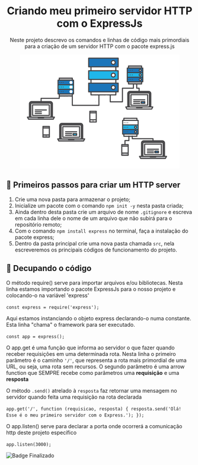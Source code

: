 <h1 align="center"> Criando meu primeiro servidor HTTP com o ExpressJs </h1>

<div align= "center"> 
  
Neste projeto descrevo os comandos e linhas de código mais primordiais para a criação de um servidor HTTP com o pacote express.js 

</div>

<div align= "center"> 
  
<img src ="/servidor.gif">

</div>

## 👣 Primeiros passos para criar um HTTP server

1. Crie uma nova pasta para armazenar o projeto;
2. Inicialize um pacote com o comando `npm init -y` nesta pasta criada;
3. Ainda dentro desta pasta crie um arquivo de nome `.gitignore` e escreva em cada linha dele o nome de um arquivo que não subirá para o repositório remoto;
4. Com o comando `npm install express` no terminal, faça a instalação do pacote express;
5. Dentro da pasta principal crie uma nova pasta chamada `src`, nela escreveremos os principais códigos de funcionamento do projeto.

## 📑 Decupando o código

O método require() serve para importar arquivos e/ou bibliotecas. Nesta linha estamos importando o pacote ExpressJs para o nosso projeto e colocando-o na variável 'express'

`const express = require('express');`

Aqui estamos instanciando o objeto express declarando-o numa constante. Esta linha "chama" o framework para ser executado.

`const app = express();`

O app.get é uma função que informa ao servidor o que fazer quando receber requisições em uma determinada rota. 
Nesta linha o primeiro parâmetro é o caminho `'/'`, que representa a rota mais primordial de uma URL, ou seja, uma rota sem recursos. O segundo parâmetro é uma arrow function que SEMPRE recebe como parâmetros uma **requisição** e uma **resposta**

O método `.send()` atrelado à `resposta` faz retornar uma mensagem no servidor quando feita uma requisição na rota declarada

`app.get('/', function (requisicao, resposta) {
    resposta.send('Olá! Esse é o meu primeiro servidor com o Express.');
});`

O app.listen() serve para declarar a porta onde ocorrerá a comunicação http deste projeto específico

`app.listen(3000);`

![Badge Finalizado](http://img.shields.io/static/v1?label=STATUS&message=FINALIZADO&color=GREEN&style=for-the-badge)
